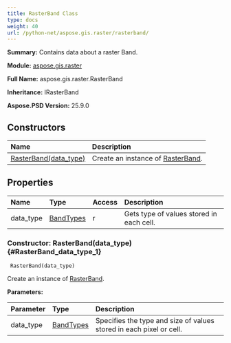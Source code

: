 ```yaml
---
title: RasterBand Class
type: docs
weight: 40
url: /python-net/aspose.gis.raster/rasterband/
---
```


**Summary:** Contains data about a raster Band.

**Module:** [aspose.gis.raster](/psd/python-net/aspose.gis.raster/)

**Full Name:** aspose.gis.raster.RasterBand

**Inheritance:** IRasterBand

**Aspose.PSD Version:** 25.9.0

## **Constructors**
| **Name** | **Description** |
| :- | :- |
| [RasterBand(data_type)](#RasterBand_data_type_1) | Create an instance of [RasterBand](/psd/python-net/aspose.gis.raster/rasterband/). |
## **Properties**
| **Name** | **Type** | **Access** | **Description** |
| :- | :- | :- | :- |
| data_type | [BandTypes](/psd/python-net/aspose.gis.raster/bandtypes) | r | Gets type of values stored in each cell. |


### Constructor: RasterBand(data_type) {#RasterBand_data_type_1}


```
 RasterBand(data_type) 
```

Create an instance of [RasterBand](/psd/python-net/aspose.gis.raster/rasterband/).

**Parameters:**

| Parameter | Type | Description |
| :- | :- | :- |
| data_type | [BandTypes](/psd/python-net/aspose.gis.raster/bandtypes) | Specifies the type and size of values stored in each pixel or cell. |

